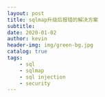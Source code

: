 ```yaml
---
layout: post
title: sqlmap升级后报错的解决方案
subtitle: 
date: 2020-01-02
author: kevin
header-img: img/green-bg.jpg
catalog: true
tags:
    - sql
    - sqlmap
    - sql injection
    - security
---
```


